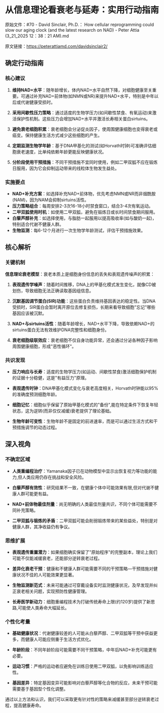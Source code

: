 # 从信息理论看衰老与延寿：实用行动指南

原始文件：#70 - David Sinclair, Ph.D.： How cellular reprogramming could slow our aging clock (and the latest research on NAD) - Peter Attia (3_21_2025 12：38：21 AM).md

原文链接：https://peterattiamd.com/davidsinclair2/

## 确定行动指南

### 核心建议

1. **维持NAD+水平**：随年龄增长，体内NAD+水平自然下降，对细胞健康至关重要。可通过补充NAD+前体物(如NMN或NR)来提升NAD+水平，特别是中年以后或代谢健康受损时。

2. **采用间歇性压力策略**：通过适度的生物学压力(如间歇性禁食、有氧运动)来激活保护性机制。这些压力会增加NAD+水平并激活长寿相关蛋白sirtuins。

3. **避免衰老细胞积累**：衰老细胞会分泌促炎因子，使周围健康细胞也变得衰老或癌变。保持健康生活方式减少这些细胞的产生。

4. **定期监测生物学年龄**：基于DNA甲基化的测试(如Horvath时钟)可准确评估细胞衰老速度，比单纯依赖年龄更能反映健康状况。

5. **分阶段使用干预措施**：不同干预措施不宜同时使用，例如二甲双胍不应在锻炼日服用，因为它会抑制运动带来的线粒体生物发生益处。

### 实施要点

- **NAD+补充方案**：如选择补充NAD+前体物，优先考虑NMN或NR而非烟酰胺(NAM)，因为NAM会抑制sirtuins活性。
- **压力策略组合**：每周安排2-3次16-18小时禁食窗口，结合3-4次有氧运动。
- **二甲双胍使用时机**：如使用二甲双胍，避免在锻炼日或长时间禁食期间服用。
- **白藜芦醇补充**：如选择使用，与脂肪一起服用以提高吸收率(如与酸奶一起)，特别适合代谢不健康人群。
- **生物监测**：每6-12个月进行一次生物学年龄测试，评估干预措施效果。

## 核心解析

### 关键机制

**信息理论衰老模型**：衰老本质上是细胞身份信息的丢失和表观遗传噪声的积累：

1. **表观遗传学噪声**：随着时间推移，DNA上的甲基化模式发生变化，就像CD被划伤，导致细胞无法正确读取基因组信息。

2. **沉默基因调节蛋白(SIR)功能**：这些蛋白负责维持基因表达的稳定性。当DNA受损时，SIR蛋白会暂时离开原位去修复损伤，长期来看导致细胞"忘记"哪些基因应该被沉默。

3. **NAD+与sirtuins活性**：随着年龄增长，NAD+水平下降，导致依赖NAD+的sirtuins蛋白无法有效维护DNA完整性和细胞身份。

4. **衰老细胞级联效应**：衰老细胞不仅自身功能异常，还会通过分泌各种因子影响周围健康细胞，形成"恶性循环"。

### 共识发现

- **压力响应与长寿**：适度的生物学压力(如运动、间歇性禁食)激活细胞保护机制的证据十分稳健，这是"有益压力"原理。

- **表观遗传时钟**：DNA甲基化模式变化与衰老高度相关，Horvath时钟能以95%的准确度预测细胞年龄。

- **细胞记忆**：细胞似乎保留了原始甲基化模式的"备份",能在特定条件下恢复年轻状态，这为逆转(而非仅仅减缓)衰老提供了理论基础。

- **生物年龄可变性**：生物年龄不是固定的前进速率，而是可以通过生活方式和干预措施调节的动态过程。

## 深入视角

### 不确定区域

- **人类重编程治疗**：Yamanaka因子已在动物模型中显示出恢复视力等功能的能力,但人类应用仍存在挑战和安全风险。

- **白藜芦醇有效性**：研究结果不一致，在健康个体中可能效果有限,但对代谢不健康人群可能更有益。

- **NAD+前体物最佳剂量**：尚无明确的人类最佳剂量共识，不同个体可能需要不同补充策略。

- **二甲双胍与锻炼的矛盾**：二甲双胍可能会削弱锻炼带来的某些益处，特别是对健康人群，其净收益仍有争议。

### 思维扩展

- **表观遗传重置潜力**：如果细胞确实保留了"原始程序"的完整副本，理论上我们可能不仅能减缓衰老，还能部分逆转衰老过程。

- **差异化衰老干预**：健康和不健康人群可能需要不同的干预策略—干预措施对健康状况不佳的人可能效果更显著。

- **生物监测新范式**：未来可能通过可穿戴设备实时监测健康状况，及早发现并纠正衰老相关问题，实现预防性健康管理。

- **长寿医学新动力**：细胞重编程技术为打破传统寿命上限(约120岁)提供了新思路,可能使人类寿命大幅延长。

### 个性化考量

- **基础健康状况**：代谢健康较差的人可能从白藜芦醇、二甲双胍等干预中获益更多，而健康人可能应侧重于生活方式优化。

- **年龄阶段**：不同年龄阶段可能需要不同干预策略，中年后NAD+补充可能更有必要。

- **运动习惯**：严格的运动者应避免在训练日使用二甲双胍，以免影响训练适应性。

- **基因差异**：特定基因变异可能影响对白藜芦醇等化合物的反应，未来干预可能需要基于基因型个性化调整。

通过以上方法和认识，我们可以采取更有针对性的策略来减缓甚至部分逆转衰老过程，提高健康寿命。